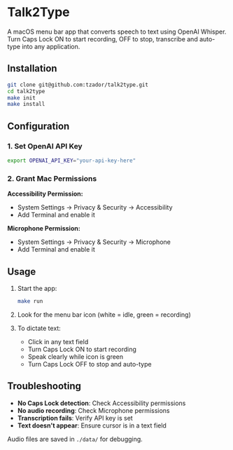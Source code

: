 # Talk2Type

A macOS menu bar app that converts speech to text using OpenAI Whisper. Turn Caps Lock ON to start recording, OFF to stop, transcribe and auto-type into any application.

## Installation

```bash
git clone git@github.com:tzador/talk2type.git
cd talk2type
make init
make install
```

## Configuration

### 1. Set OpenAI API Key
```bash
export OPENAI_API_KEY="your-api-key-here"
```

### 2. Grant Mac Permissions

**Accessibility Permission:**
- System Settings → Privacy & Security → Accessibility
- Add Terminal and enable it

**Microphone Permission:**
- System Settings → Privacy & Security → Microphone
- Add Terminal and enable it

## Usage

1. Start the app:
   ```bash
   make run
   ```

2. Look for the menu bar icon (white = idle, green = recording)

3. To dictate text:
   - Click in any text field
   - Turn Caps Lock ON to start recording
   - Speak clearly while icon is green
   - Turn Caps Lock OFF to stop and auto-type

## Troubleshooting

- **No Caps Lock detection**: Check Accessibility permissions
- **No audio recording**: Check Microphone permissions
- **Transcription fails**: Verify API key is set
- **Text doesn't appear**: Ensure cursor is in a text field

Audio files are saved in `./data/` for debugging.
